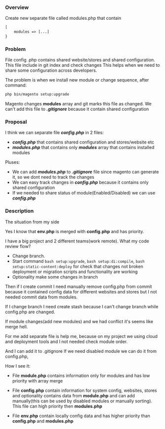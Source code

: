 ### Overview

Create new separate file called modules.php that contain
```php 
[
    modules => [...]
}
```

### Problem

File config .php contains shared website/stores and shared configuration. 
This file include in git index and check changes
This helps when we need to share some configuration across developers. 


The problem is when we install new module or change sequence, after command:

```bash
php bin/magento setup:upgrade
```
Magento changes __modules__ array and git marks this file as changed. 
We can't add this file to ___.gitignore___ because it contain shared configuration


### Proposal 

I think we can separate file ___config.php___ in 2 files:
* ___config.php___ that contains shared configuration and stores/website etc
* ___modules.php___ that contains only ___modules___ array that contains installed modules

Pluses:
* We can add ___modules.php___ to ___.gitignore___ file since magento can generate it, so we dont need to track the changes
* We can easy track changes in ___config.php___ because it contains only shared configuration
* If we needed to share status of module(Enabled/Disabled) we can use ___config.php___ 

### Description

The situation from my side

Yes I know that __env.php__ is merged with __config.php__ and has priority.

I have a big project and 2 different teams(work remote). What my code review flow?
* Change branch.
* Start command ```bash setup:upgrade```, ```bash setup:di:compile```, ```bash setup:static-content:deploy``` for check that changes not broken deployment or migration scripts and functionality are working
* Optionality make some changes in branch

Then if I create commit I need manually remove config.php from commit because it contained config data for different websites and stores but I not needed commit data from modules.

If I change branch I need create stash because I can't change branch while config.php are changed.

If module changes(add new modules) and we had conflict it's seems like merge hell.

For me add separate file is help me, because on my project we using cloud and deployment tools and I not needed check module order. 

And I can add it to .gitignore If we need disabled module we can do it from config.php,

How I see it:

* File __module.php__ contains information only for modules and has low priority with array merge

* File __config.php__ contain information for system config, websites, stores and optionality contains data from __module.php__ and can add manually(this can be used by disabled modules or manually sorting). 
This file can high priority then __modules.php__

* File __env.php__ contain locally config data and has higher priority than __config.php__ and __modules.php__
